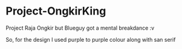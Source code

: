 # Project-OngkirKing
 Project Raja Ongkir but Blueguy got a mental breakdance :v

 So, for the design I used purple to purple colour along with san serif
